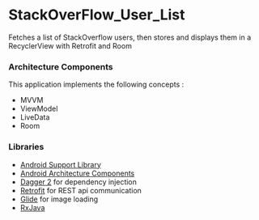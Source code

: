 # StackOverFlow_User_List
Fetches a list of StackOverflow users, then stores and displays them in a RecyclerView with Retrofit and Room

### Architecture Components
This application implements the following concepts :
- MVVM
- ViewModel
- LiveData
- Room


### Libraries
* [Android Support Library][support-lib]
* [Android Architecture Components][arch]
* [Dagger 2][dagger2] for dependency injection
* [Retrofit][retrofit] for REST api communication
* [Glide][glide] for image loading
* [RxJava][rxjava]

[support-lib]: https://developer.android.com/topic/libraries/support-library/index.html
[arch]: https://developer.android.com/arch
[dagger2]: https://google.github.io/dagger
[retrofit]: http://square.github.io/retrofit
[glide]: https://github.com/bumptech/glide
[rxjava]: https://github.com/ReactiveX/RxJava

